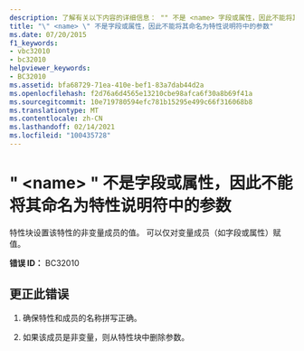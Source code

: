 ```yaml
---
description: 了解有关以下内容的详细信息： "" 不是 <name> 字段或属性，因此不能将其命名为特性说明符中的参数
title: "\" <name> \" 不是字段或属性，因此不能将其命名为特性说明符中的参数"
ms.date: 07/20/2015
f1_keywords:
- vbc32010
- bc32010
helpviewer_keywords:
- BC32010
ms.assetid: bfa68729-71ea-410e-bef1-83a7dab44d2a
ms.openlocfilehash: f2d76a6d4565e13210cbe98afca6f30a8b69f41a
ms.sourcegitcommit: 10e719780594efc781b15295e499c66f316068b8
ms.translationtype: MT
ms.contentlocale: zh-CN
ms.lasthandoff: 02/14/2021
ms.locfileid: "100435728"
---
```

# <a name="name-cannot-be-named-as-a-parameter-in-an-attribute-specifier-because-it-is-not-a-field-or-property"></a>" \<name> " 不是字段或属性，因此不能将其命名为特性说明符中的参数

特性块设置该特性的非变量成员的值。 可以仅对变量成员（如字段或属性）赋值。  
  
 **错误 ID：** BC32010  
  
## <a name="to-correct-this-error"></a>更正此错误  
  
1. 确保特性和成员的名称拼写正确。  
  
2. 如果该成员是非变量，则从特性块中删除参数。  
